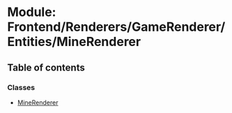 # Module: Frontend/Renderers/GameRenderer/Entities/MineRenderer

## Table of contents

### Classes

- [MineRenderer](../classes/frontend_renderers_gamerenderer_entities_minerenderer.minerenderer.md)
